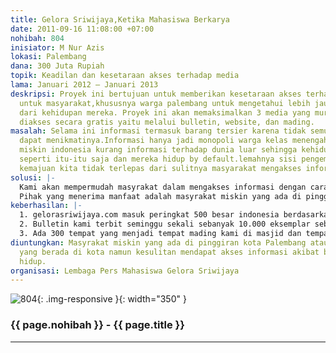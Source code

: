 ```yaml
---
title: Gelora Sriwijaya,Ketika Mahasiswa Berkarya
date: 2011-09-16 11:08:00 +07:00
nohibah: 804
inisiator: M Nur Azis
lokasi: Palembang
dana: 300 Juta Rupiah
topik: Keadilan dan kesetaraan akses terhadap media
lama: Januari 2012 – Januari 2013
deskripsi: Proyek ini bertujuan untuk memberikan kesetaraan akses terhadap informasi
  untuk masyarakat,khususnya warga palembang untuk mengetahui lebih jauh sisi lain
  dari kehidupan mereka. Proyek ini akan memaksimalkan 3 media yang murah dan bisa
  diakses secara gratis yaitu melalui bulletin, website, dan mading.
masalah: Selama ini informasi termasuk barang tersier karena tidak semua elemen masyarakat
  dapat menikmatinya.Informasi hanya jadi monopoli warga kelas menengah ke atas.Masyarakat
  miskin indonesia kurang informasi terhadap dunia luar sehingga kehidupan mereka
  seperti itu-itu saja dan mereka hidup by default.lemahnya sisi pengembangan dan
  kemajuan kita tidak terlepas dari sulitnya masyarakat mengakses informasi.
solusi: |-
  Kami akan mempermudah masyrakat dalam mengakses informasi dengan cara membuat 3 media murah yang dapat diakses siapa saja. Untuk masyarakat miskin yang kesulitan mengakses internet, kami akan membuatkan mading dan mengirimkan artikel minimal sebanyak 10 buah /minggu. Mading tersebut akan kami tempatkan di tempat strategis dimana banyak orang berkumpul,seperti masjid dan kantor sehingga meski mereka tidak punya uang untuk membeli koran atau mengakses internet,mereka tetap dapat mengakses informasi terkini.
  Pihak yang menerima manfaat adalah masyrakat miskin yang ada di pinggiran kota Palembang ataupun mereka yang berada di kota namun kesulitan mendapat akses informasi akibat banyaknya beban hidup.
keberhasilan: |-
  1. gelorasriwijaya.com masuk peringkat 500 besar indonesia berdasarkan alexa rank sebagai indikator pentingnya situs tersebut.
  2. Bulletin kami terbit seminggu sekali sebanyak 10.000 eksemplar sebagai indikator masyrakat antusias dengan kehadiran bulletin kami dan bulletin akan dibagikan secara gratis  (tenntu kami juga akan mengupayakn sponsorship dengan pihak lain)
  3. Ada 300 tempat yang menjadi tempat mading kami di masjid dan tempat peribadatan lainnya di tempat-tempat strategis di Palembang dan sekitarnya.
diuntungkan: Masyrakat miskin yang ada di pinggiran kota Palembang ataupun mereka
  yang berada di kota namun kesulitan mendapat akses informasi akibat banyaknya beban
  hidup.
organisasi: Lembaga Pers Mahasiswa Gelora Sriwijaya
---
```


![804](/static/img/hibahcmb/804.png){: .img-responsive }{: width="350" }

### {{ page.nohibah }} - {{ page.title }}

---
